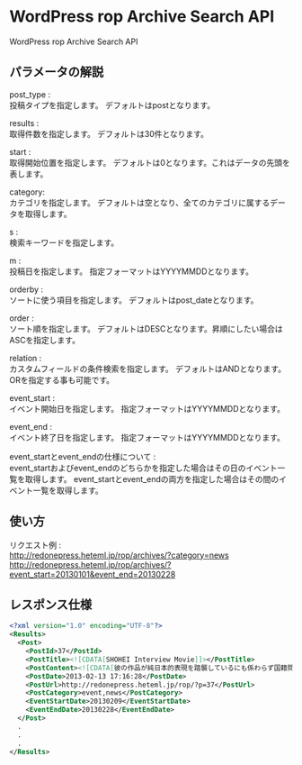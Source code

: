 WordPress rop Archive Search API
=========

WordPress rop Archive Search API


パラメータの解説
----------------

post_type :  
    投稿タイプを指定します。
    デフォルトはpostとなります。

results :  
    取得件数を指定します。
    デフォルトは30件となります。

start :  
    取得開始位置を指定します。
    デフォルトは0となります。これはデータの先頭を表します。

category:  
    カテゴリを指定します。
    デフォルトは空となり、全てのカテゴリに属するデータを取得します。

s :  
    検索キーワードを指定します。

m :  
    投稿日を指定します。
    指定フォーマットはYYYYMMDDとなります。

orderby :  
    ソートに使う項目を指定します。
    デフォルトはpost_dateとなります。

order :  
    ソート順を指定します。
    デフォルトはDESCとなります。昇順にしたい場合はASCを指定します。

relation :  
    カスタムフィールドの条件検索を指定します。
    デフォルトはANDとなります。ORを指定する事も可能です。

event_start :  
    イベント開始日を指定します。
    指定フォーマットはYYYYMMDDとなります。

event_end :  
    イベント終了日を指定します。
    指定フォーマットはYYYYMMDDとなります。

event_startとevent_endの仕様について :  
    event_startおよびevent_endのどちらかを指定した場合はその日のイベント一覧を取得します。
    event_startとevent_endの両方を指定した場合はその間のイベント一覧を取得します。


使い方
----------------

リクエスト例 :  
http://redonepress.heteml.jp/rop/archives/?category=news  
http://redonepress.heteml.jp/rop/archives/?event_start=20130101&event_end=20130228


レスポンス仕様
----------------

```xml
<?xml version="1.0" encoding="UTF-8"?>
<Results>
  <Post>
    <PostId>37</PostId>
    <PostTitle><![CDATA[SHOHEI Interview Movie]]></PostTitle>
    <PostContent><![CDATA[彼の作品が純日本的表現を踏襲しているにも係わらず国籍問わず受け入れられる理由が説明されていて...]]></PostContent>
    <PostDate>2013-02-13 17:16:28</PostDate>
    <PostUrl>http://redonepress.heteml.jp/rop/?p=37</PostUrl>
    <PostCategory>event,news</PostCategory>
    <EventStartDate>20130209</EventStartDate>
    <EventEndDate>20130228</EventEndDate>
  </Post>
  .
  .
  .
</Results>
```
